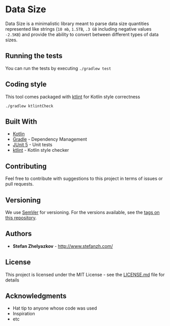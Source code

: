 # Data Size

Data Size is a minimalistic library meant to parse data size quantities represented like strings
(`10 mb`, `1.5TB`, `.3 GB` including negative values `-2.5KB`) and provide the ability to convert
between different types of data sizes.

## Running the tests

You can run the tests by executing `./gradlew test`

## Coding style

This tool comes packaged with [ktlint](https://github.com/JLLeitschuh/ktlint-gradle) for Kotlin
style correctness

```
./gradlew ktlintCheck
```

## Built With

* [Kotlin](https://kotlinlang.org/)
* [Gradle](https://gradle.org/) - Dependency Management
* [JUnit 5](https://junit.org/junit5/docs/current/user-guide/) - Unit tests
* [ktlint](https://github.com/JLLeitschuh/ktlint-gradle) - Kotlin style checker

## Contributing

Feel free to contribute with suggestions to this project in terms of issues or pull requests.

## Versioning

We use [SemVer](http://semver.org/) for versioning. For the versions available, see the [tags on this repository](https://github.com/your/project/tags). 

## Authors

* **Stefan Zhelyazkov** - http://www.stefanzh.com/

## License

This project is licensed under the MIT License - see the [LICENSE.md](LICENSE.md) file for details

## Acknowledgments

* Hat tip to anyone whose code was used
* Inspiration
* etc
